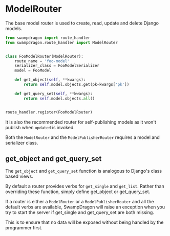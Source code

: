 # ModelRouter #

The base model router is used to create, read, update and delete Django models.

```python
from swampdragon import route_handler
from swampdragon.route_handler import ModelRouter


class FooModelRouter(ModelRouter):
    route_name = 'foo-model'
    serializer_class = FooModelSerializer
    model = FooModel

    def get_object(self, **kwargs):
        return self.model.objects.get(pk=kwargs['pk'])

    def get_query_set(self, **kwargs):
        return self.model.objects.all()


route_handler.register(FooModelRouter)
```

It is also the recommended router for self-publishing models as it won't publish when `updated` is invoked.

Both the `ModelRouter` and the `ModelPublisherRouter` requires a model and serializer class.


## get_object and get_query_set ##

The `get_object` and `get_query_set` function is analogous to Django's class based views.

By default a router provides verbs for `get_single` and `get_list`. Rather than overriding these function,
simply define get_object or get_query_set.

If a router is either a `ModelRouter` or a `ModelPublisherRouter` and all the default verbs are
available, SwampDragon will raise an exception when you try to start the server if get_single and get_query_set are
both missing.

This is to ensure that no data will be exposed without being handled by the programmer first.